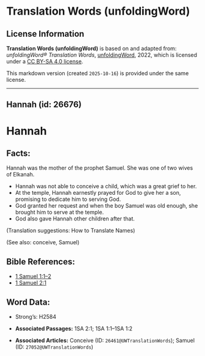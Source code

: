 # Translation Words (unfoldingWord)

## License Information

**Translation Words (unfoldingWord)** is based on and adapted from: _unfoldingWord® Translation Words_, [unfoldingWord](https://unfoldingword.org/utw), 2022, which is licensed under a [CC BY-SA 4.0 license](https://creativecommons.org/licenses/by-sa/4.0/legalcode.en).

This markdown version (created `2025-10-16`) is provided under the same license.



--------------------------------

## Hannah (id: 26676)

Hannah
======

Facts:
------

Hannah was the mother of the prophet Samuel. She was one of two wives of Elkanah.

* Hannah was not able to conceive a child, which was a great grief to her.
* At the temple, Hannah earnestly prayed for God to give her a son, promising to dedicate him to serving God.
* God granted her request and when the boy Samuel was old enough, she brought him to serve at the temple.
* God also gave Hannah other children after that.

(Translation suggestions: How to Translate Names)

(See also: conceive, Samuel)

Bible References:
-----------------

* [1 Samuel 1:1–2](https://ref.ly/1Sam1:1-1Sam1:2)
* [1 Samuel 2:1](https://ref.ly/1Sam2:1)

Word Data:
----------

* Strong’s: H2584

* **Associated Passages:** 1SA 2:1; 1SA 1:1–1SA 1:2
* **Associated Articles:** Conceive (ID: `26461@UWTranslationWords`); Samuel (ID: `27052@UWTranslationWords`)

